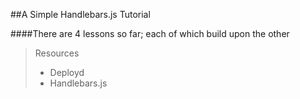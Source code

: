##A Simple Handlebars.js Tutorial

####There are 4 lessons so far; each of which build upon the other

>Resources
> * Deployd
> * Handlebars.js

